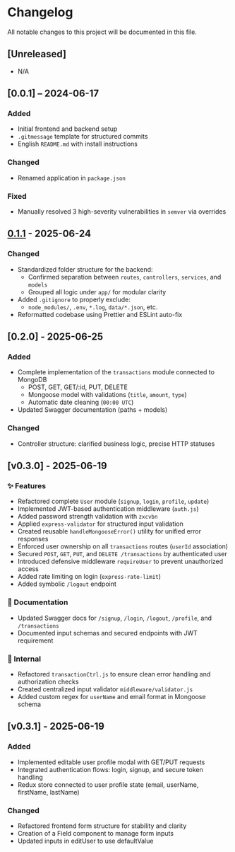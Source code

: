 # Changelog

All notable changes to this project will be documented in this file.

## [Unreleased]

- N/A

## [0.0.1] – 2024-06-17

### Added

- Initial frontend and backend setup
- `.gitmessage` template for structured commits
- English `README.md` with install instructions

### Changed

- Renamed application in `package.json`

### Fixed

- Manually resolved 3 high-severity vulnerabilities in `semver` via overrides

## [0.1.1] - 2025-06-24

### Changed

- Standardized folder structure for the backend:
  - Confirmed separation between `routes`, `controllers`, `services`, and `models`
  - Grouped all logic under `app/` for modular clarity
- Added `.gitignore` to properly exclude:
  - `node_modules/`, `.env`, `*.log`, `data/*.json`, etc.
- Reformatted codebase using Prettier and ESLint auto-fix

[0.1.1]: https://github.com/Debliqui/My-Budget/compare/v0.1.0...v0.1.1

## [0.2.0] - 2025-06-25

### Added

- Complete implementation of the `transactions` module connected to MongoDB
  - POST, GET, GET/:id, PUT, DELETE
  - Mongoose model with validations (`title`, `amount`, `type`)
  - Automatic date cleaning (`00:00 UTC`)
- Updated Swagger documentation (paths + models)

### Changed

- Controller structure: clarified business logic, precise HTTP statuses

## [v0.3.0] - 2025-06-19

### ✨ Features

- Refactored complete `User` module (`signup`, `login`, `profile`, `update`)
- Implemented JWT-based authentication middleware (`auth.js`)
- Added password strength validation with `zxcvbn`
- Applied `express-validator` for structured input validation
- Created reusable `handleMongooseError()` utility for unified error responses
- Enforced user ownership on all `transactions` routes (`userId` association)
- Secured `POST`, `GET`, `PUT`, and `DELETE /transactions` by authenticated user
- Introduced defensive middleware `requireUser` to prevent unauthorized access
- Added rate limiting on login (`express-rate-limit`)
- Added symbolic `/logout` endpoint

### 📘 Documentation

- Updated Swagger docs for `/signup`, `/login`, `/logout`, `/profile`, and `/transactions`
- Documented input schemas and secured endpoints with JWT requirement

### 🔧 Internal

- Refactored `transactionCtrl.js` to ensure clean error handling and authorization checks
- Created centralized input validator `middleware/validator.js`
- Added custom regex for `userName` and email format in Mongoose schema

## [v0.3.1] - 2025-06-19

### Added

- Implemented editable user profile modal with GET/PUT requests
- Integrated authentication flows: login, signup, and secure token handling
- Redux store connected to user profile state (email, userName, firstName, lastName)

### Changed

- Refactored frontend form structure for stability and clarity
- Creation of a Field component to manage form inputs
- Updated inputs in editUser to use defaultValue

